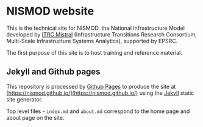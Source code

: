 # NISMOD website

This is the technical site for NISMOD, the National Infrastructure Model
developed by [ITRC Mistral](http://www.itrc.org.uk/) (Infrastructure Transitions
Research Consortium, Multi-Scale Infrastructure Systems Analytics), supported by
EPSRC.

The first purpose of this site is to host training and reference material.

## Jekyll and Github pages

This repository is processed by [Github Pages](https://pages.github.com/)
to produce the site at [https://nismod.github.io/](https://nismod.github.io/)
using the [Jekyll](https://jekyllrb.com/) static site generator.

Top level files - `index.md` and `about.md` correspond to the home page and
about page on the site.
